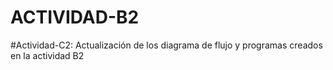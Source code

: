 # ACTIVIDAD-B2
#Actividad-C2: Actualización de los diagrama de flujo y programas  creados en la actividad B2
